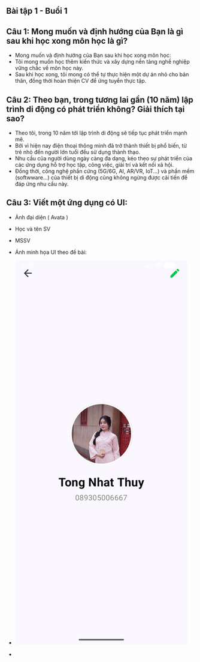 ## Bài tập 1 - Buổi 1 
## Câu 1: Mong muốn và định hướng của Bạn là gì sau khi học xong môn học là gì?
  *  Mong muốn và định hướng của Bạn sau khi học xong môn học: 
  *  Tôi mong muốn học thêm kiến thức và xây dựng nền tảng nghề nghiệp vững chắc về môn học này. 
  *  Sau khi học xong, tôi mong có thể tự thực hiện một dự án nhỏ cho bản thân, đồng thời hoàn thiện CV để ứng tuyển thực tập. 
## Câu 2: Theo bạn, trong tương lai gần (10 năm) lập trình di động có phát triển không? Giải thích tại sao? 
  *  Theo tôi, trong 10 năm tới lập trình di động sẽ tiếp tục phát triển mạnh mẽ. 
  *  Bởi vì hiện nay điện thoại thông minh đã trở thành thiết bị phổ biến, từ trẻ nhỏ đến người lớn tuổi đều sử dụng thành thạo. 
  *  Nhu cầu của người dùng ngày càng đa dạng, kéo theo sự phát triển của các ứng dụng hỗ trợ học tập, công việc, giải trí và kết nối xã hội. 
  *  Đồng thời, công nghệ phần cứng (5G/6G, AI, AR/VR, IoT...) và phần mềm (softwware...) của thiết bị di động cũng không ngừng được cải tiến để đáp ứng nhu cầu này.
## Câu 3: Viết một ứng dụng có UI:
  * Ảnh đại diện ( Avata )
  * Học và tên SV
  * MSSV
* Ảnh minh họa UI theo đề bài:
* ![Screenshot](https://github.com/NhatThuy26/MyProfile/blob/master/TongNhatThuy-089305006667.png?raw=true)

* 


  
